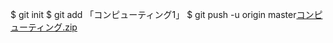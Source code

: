 $ git init
$ git add 「コンピューティング1」
$ git push -u origin master[コンピューティング.zip](https://github.com/tonekenji/1/files/14157017/default.zip)
